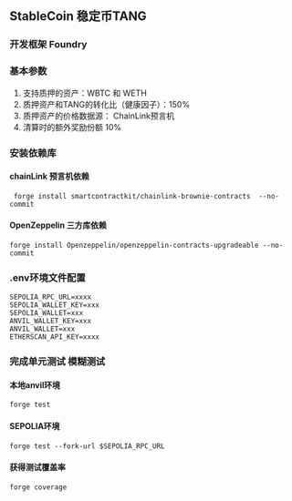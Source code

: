 ## StableCoin 稳定币TANG
### 开发框架 Foundry
### 基本参数
1. 支持质押的资产：WBTC 和 WETH
2. 质押资产和TANG的转化比（健康因子）：150% 
3. 质押资产的价格数据源： ChainLink预言机
4. 清算时的额外奖励份额 10%

### 安装依赖库
#### chainLink 预言机依赖
```
 forge install smartcontractkit/chainlink-brownie-contracts  --no-commit
```
#### OpenZeppelin 三方库依赖
```
forge install Openzeppelin/openzeppelin-contracts-upgradeable --no-commit
```
### .env环境文件配置
```
SEPOLIA_RPC_URL=xxxx
SEPOLIA_WALLET_KEY=xxx
SEPOLIA_WALLET=xxx
ANVIL_WALLET_KEY=xxx
ANVIL_WALLET=xxx
ETHERSCAN_API_KEY=xxxx
```
### 完成单元测试 模糊测试
#### 本地anvil环境
```
forge test
```
#### SEPOLIA环境
```
forge test --fork-url $SEPOLIA_RPC_URL
```
#### 获得测试覆盖率
```
forge coverage
```
